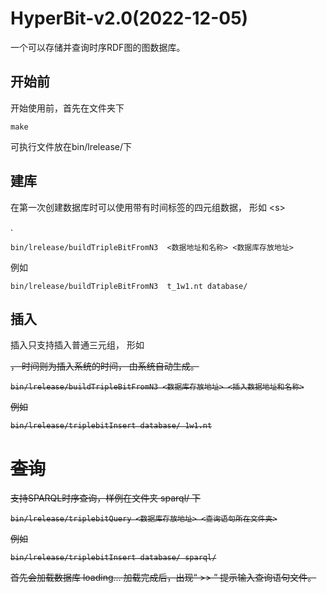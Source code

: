 # HyperBit-v2.0(2022-12-05)
一个可以存储并查询时序RDF图的图数据库。
## 开始前
开始使用前，首先在文件夹下
``` shell 
make
```
可执行文件放在bin/lrelease/下
## 建库
在第一次创建数据库时可以使用带有时间标签的四元组数据， 形如 \<s> <p> <o> <t> . 
``` shell
bin/lrelease/buildTripleBitFromN3  <数据地址和名称> <数据库存放地址>
```
例如
``` shell
bin/lrelease/buildTripleBitFromN3  t_1w1.nt database/
```
## 插入
插入只支持插入普通三元组， 形如 <s> <p> <o> ， 时间则为插入系统的时间， 由系统自动生成。

``` shell
bin/lrelease/buildTripleBitFromN3 <数据库存放地址> <插入数据地址和名称>
```

例如
``` shell
bin/lrelease/triplebitInsert database/ 1w1.nt
```
# 查询
支持SPARQL时序查询，样例在文件夹 sparql/ 下

``` shell
bin/lrelease/triplebitQuery <数据库存放地址> <查询语句所在文件夹>
```

例如
``` shell
bin/lrelease/triplebitInsert database/ sparql/
```

首先会加载数据库 loading...
加载完成后，出现“ >> ” 提示输入查询语句文件。